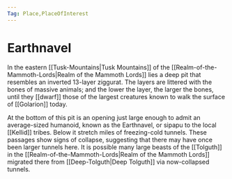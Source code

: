 ```yaml
---
Tag: Place,PlaceOfInterest
---
```

# Earthnavel
In the eastern [[Tusk-Mountains|Tusk Mountains]] of the [[Realm-of-the-Mammoth-Lords|Realm of the Mammoth Lords]] lies a deep pit that resembles an inverted 13-layer ziggurat. The layers are littered with the bones of massive animals; and the lower the layer, the larger the bones, until they [[dwarf]] those of the largest creatures known to walk the surface of [[Golarion]] today.

At the bottom of this pit is an opening just large enough to admit an average-sized humanoid, known as the Earthnavel, or sipapu to the local [[Kellid]] tribes. Below it stretch miles of freezing-cold tunnels. These passages show signs of collapse, suggesting that there may have once been larger tunnels here. It is possible many large beasts of the [[Tolguth]] in the [[Realm-of-the-Mammoth-Lords|Realm of the Mammoth Lords]] migrated there from [[Deep-Tolguth|Deep Tolguth]] via now-collapsed tunnels.